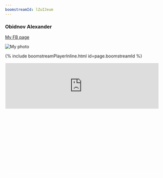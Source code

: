 ```yaml
---
boomstreamId: lZuIJeum
---
```

<link rel="stylesheet" href="https://obidnov.ru/assets/css/video-embed.css">

### Obidnov Alexander

[My FB page](https://www.facebook.com/obidnov)

![My photo](https://obidnov.ru/obidnov.jpg)

<p>
{% include boomstreamPlayerInline.html id=page.boomstreamId %}
</p>

<p>
<div class="embed-container" style="border: 1px #fff solid; padding-bottom: 42.25%;">
   <iframe width="100%" src="https://mars.nasa.gov/layout/embed/send-your-name/mars2020/certificate/?cn=279986465455" frameborder="0"></iframe>
</div>
</p>
